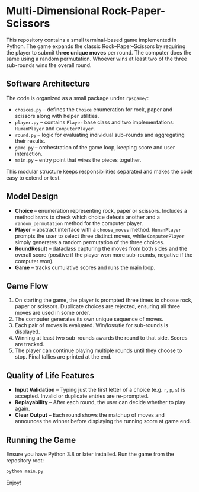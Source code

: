 # Multi-Dimensional Rock-Paper-Scissors

This repository contains a small terminal-based game implemented in Python. The game expands the classic Rock–Paper–Scissors by requiring the player to submit **three unique moves** per round. The computer does the same using a random permutation. Whoever wins at least two of the three sub-rounds wins the overall round.

## Software Architecture

The code is organized as a small package under `rpsgame/`:

- `choices.py` – defines the `Choice` enumeration for rock, paper and scissors along with helper utilities.
- `player.py` – contains `Player` base class and two implementations: `HumanPlayer` and `ComputerPlayer`.
- `round.py` – logic for evaluating individual sub-rounds and aggregating their results.
- `game.py` – orchestration of the game loop, keeping score and user interaction.
- `main.py` – entry point that wires the pieces together.

This modular structure keeps responsibilities separated and makes the code easy to extend or test.

## Model Design

- **Choice** – enumeration representing rock, paper or scissors. Includes a method `beats` to check which choice defeats another and a `random_permutation` method for the computer player.
- **Player** – abstract interface with a `choose_moves` method. `HumanPlayer` prompts the user to select three distinct moves, while `ComputerPlayer` simply generates a random permutation of the three choices.
- **RoundResult** – dataclass capturing the moves from both sides and the overall score (positive if the player won more sub-rounds, negative if the computer won).
- **Game** – tracks cumulative scores and runs the main loop.

## Game Flow

1. On starting the game, the player is prompted three times to choose rock, paper or scissors. Duplicate choices are rejected, ensuring all three moves are used in some order.
2. The computer generates its own unique sequence of moves.
3. Each pair of moves is evaluated. Win/loss/tie for sub-rounds is displayed.
4. Winning at least two sub-rounds awards the round to that side. Scores are tracked.
5. The player can continue playing multiple rounds until they choose to stop. Final tallies are printed at the end.

## Quality of Life Features

- **Input Validation** – Typing just the first letter of a choice (e.g. `r`, `p`, `s`) is accepted. Invalid or duplicate entries are re-prompted.
- **Replayability** – After each round, the user can decide whether to play again.
- **Clear Output** – Each round shows the matchup of moves and announces the winner before displaying the running score at game end.

## Running the Game

Ensure you have Python 3.8 or later installed. Run the game from the repository root:

```bash
python main.py
```

Enjoy!
